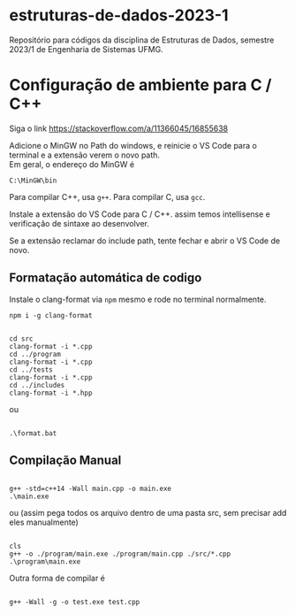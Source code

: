 # estruturas-de-dados-2023-1
Repositório para códigos da disciplina de Estruturas de Dados, semestre 2023/1 de Engenharia de Sistemas UFMG.

# Configuração de ambiente para C / C++

Siga o link https://stackoverflow.com/a/11366045/16855638

Adicione o MinGW no Path do windows, e reinicie o VS Code para o terminal e a extensão verem o novo path. <br />
Em geral, o endereço do MinGW é 

```
C:\MinGW\bin

```

Para compilar C++, usa `g++`.
Para compilar C, usa `gcc`.

Instale a extensão do VS Code para C / C++. assim temos intellisense e verificação de sintaxe ao desenvolver.

Se a extensão reclamar do include path, tente fechar e abrir o VS Code de novo.


## Formatação automática de codigo

Instale o clang-format via `npm` mesmo e rode no terminal normalmente.

```
npm i -g clang-format

```

```

cd src
clang-format -i *.cpp
cd ../program
clang-format -i *.cpp
cd ../tests
clang-format -i *.cpp
cd ../includes
clang-format -i *.hpp

```

ou

```

.\format.bat

```

## Compilação Manual


```

g++ -std=c++14 -Wall main.cpp -o main.exe
.\main.exe

```

ou (assim pega todos os arquivo dentro de uma pasta src, sem precisar add eles manualmente)

```

cls
g++ -o ./program/main.exe ./program/main.cpp ./src/*.cpp
.\program\main.exe

```

Outra forma de compilar é   

```

g++ -Wall -g -o test.exe test.cpp

``` 

